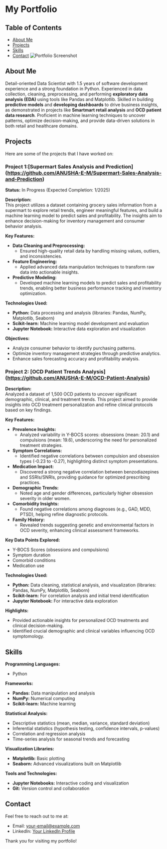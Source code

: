 # My Portfolio

## Table of Contents

- [About Me](#about-me)
- [Projects](#projects)
- [Skills](#skills)
- [Contact](#contact)
![Portfolio Screenshot](images/screenshot.png)

## About Me

Detail-oriented Data Scientist with 1.5 years of software development experience and a strong foundation in Python. Experienced in data collection, cleaning, preprocessing, and performing **exploratory data analysis (EDA)** using tools like Pandas and Matplotlib. Skilled in building **predictive models** and **developing dashboards** to drive business insights, as demonstrated in projects like **Smartmart retail analysis** and **OCD patient data research**. Proficient in machine learning techniques to uncover patterns, optimize decision-making, and provide data-driven solutions in both retail and healthcare domains.
## Projects

Here are some of the projects that I have worked on:
### Project 1:**[Supermart Sales Analysis and Prediction]**(https://github.com/ANUSHA-E-M/Supermart-Sales-Analysis-and-Prediction)    

**Status:** In Progress (Expected Completion: 1/2025)  

**Description:**  
This project utilizes a dataset containing grocery sales information from a supermart to explore retail trends, engineer meaningful features, and build a machine learning model to predict sales and profitability. The insights aim to enhance decision-making for inventory management and consumer behavior analysis.

**Key Features:**  
- **Data Cleaning and Preprocessing:**  
  - Ensured high-quality retail data by handling missing values, outliers, and inconsistencies.  
- **Feature Engineering:**  
  - Applied advanced data manipulation techniques to transform raw data into actionable insights.  
- **Predictive Modeling:**  
  - Developed machine learning models to predict sales and profitability trends, enabling better business performance tracking and inventory optimization.  

**Technologies Used:**  
- **Python:** Data processing and analysis (libraries: Pandas, NumPy, Matplotlib, Seaborn)  
- **Scikit-learn:** Machine learning model development and evaluation  
- **Jupyter Notebook:** Interactive data exploration and visualization  

**Objectives:**  
- Analyze consumer behavior to identify purchasing patterns.  
- Optimize inventory management strategies through predictive analytics.  
- Enhance sales forecasting accuracy and profitability analysis.  

### Project 2: **[OCD Patient Trends Analysis]**(https://github.com/ANUSHA-E-M/OCD-Patient-Analysis)   
**Description:**  
Analyzed a dataset of 1,500 OCD patients to uncover significant demographic, clinical, and treatment trends. This project aimed to provide insights into OCD treatment personalization and refine clinical protocols based on key findings.

**Key Features:**  
- **Prevalence Insights:**  
  - Analyzed variability in Y-BOCS scores: obsessions (mean: 20.1) and compulsions (mean: 19.6), underscoring the need for personalized treatment strategies.  
- **Symptom Correlations:**  
  - Identified negative correlations between compulsion and obsession types (-0.23 to -0.27), highlighting distinct symptom presentations.  
- **Medication Impact:**  
  - Discovered a strong negative correlation between benzodiazepines and SSRIs/SNRIs, providing guidance for optimized prescribing practices.  
- **Demographic Trends:**  
  - Noted age and gender differences, particularly higher obsession severity in older women.  
- **Comorbidity Insights:**  
  - Found negative correlations among diagnoses (e.g., GAD, MDD, PTSD), helping refine diagnostic protocols.  
- **Family History:**  
  - Revealed trends suggesting genetic and environmental factors in OCD severity, enhancing clinical assessment frameworks.

**Key Data Points Explored:**  
- Y-BOCS Scores (obsessions and compulsions)  
- Symptom duration  
- Comorbid conditions  
- Medication use  

**Technologies Used:**  
- **Python:** Data cleaning, statistical analysis, and visualization (libraries: Pandas, NumPy, Matplotlib, Seaborn)  
- **Scikit-learn:** For correlation analysis and initial trend identification  
- **Jupyter Notebook:** For interactive data exploration  

**Highlights:**  
- Provided actionable insights for personalized OCD treatments and clinical decision-making.  
- Identified crucial demographic and clinical variables influencing OCD symptomology.  

## Skills
**Programming Languages:**  
- Python  

**Frameworks:**  
- **Pandas:** Data manipulation and analysis  
- **NumPy:** Numerical computing  
- **Scikit-learn:** Machine learning  

**Statistical Analysis:**  
- Descriptive statistics (mean, median, variance, standard deviation)  
- Inferential statistics (hypothesis testing, confidence intervals, p-values)  
- Correlation and regression analysis  
- Time-series analysis for seasonal trends and forecasting  

**Visualization Libraries:**  
- **Matplotlib:** Basic plotting  
- **Seaborn:** Advanced visualizations built on Matplotlib  

**Tools and Technologies:**  
- **Jupyter Notebooks:** Interactive coding and visualization  
- **Git:** Version control and collaboration  
 
## Contact

Feel free to reach out to me at:
- Email: [your-email@example.com](anu.mahanthesh.2468@gmail.com)
- LinkedIn: [Your LinkedIn Profile](www.linkedin.com/in/anusha-e-m)

Thank you for visiting my portfolio!

